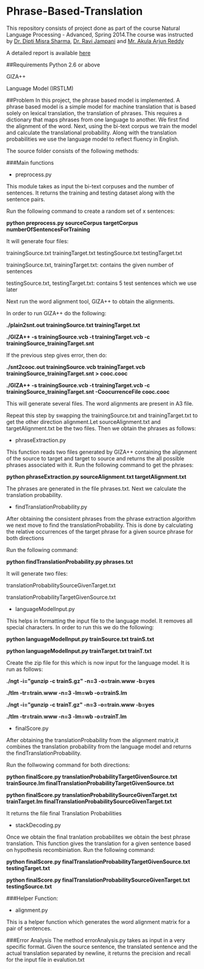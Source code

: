 Phrase-Based-Translation
========================

This repository consists of project done as part of the course Natural Language Processing - Advanced, Spring 2014.The course was instructed by [Dr. Dipti Misra Sharma](http://www.iiit.ac.in/people/faculty/dipti), [Dr. Ravi Jampani](http://www.cise.ufl.edu/~rjampani/index.html) and [Mr. Akula Arjun Reddy](http://web.iiit.ac.in/~arjunreddy.aug08/)


A detailed report is available <a href="https://drive.google.com/file/d/0B87x7EOOS4ztaGhqdW5PblhlX2c/edit?usp=sharing" target="_blank">here</a>

##Requirements
Python 2.6 or above

GIZA++

Language Model (IRSTLM)

##Problem
In this project, the phrase based model is implemented. A phrase based model is a simple model for machine translation that is based solely on lexical translation, the translation of phrases. This requires a dictionary that maps phrases from one language to another. We first find the alignment of the word. Next, using the bi-text corpus we train the model and calculate the translational probability. Along with the translation probabilities we use the language model to reflect fluency in English.


The source folder consists of the following methods:

###Main functions

* preprocess.py

This module takes as input the bi-text corpuses and the number of sentences. It returns the training and testing dataset along with the sentence pairs.

Run the following command to create a random set of x sentences:

**python preprocess.py sourceCorpus targetCorpus numberOfSentencesForTraining**

It will generate four files: 

trainingSource.txt trainingTarget.txt testingSource.txt testingTarget.txt

trainingSource.txt, trainingTarget.txt: contains the given number of sentences

testingSource.txt, testingTarget.txt: contains 5 test sentences which we use later 

Next run the word alignment tool, GIZA++ to obtain the alignments. 

In order to run GIZA++ do the following:

**./plain2snt.out trainingSource.txt  trainingTarget.txt**

**./GIZA++ -s trainingSource.vcb -t trainingTarget.vcb -c trainingSource_trainingTarget.snt**

If the previous step gives error, then do:

**./snt2cooc.out trainingSource.vcb trainingTarget.vcb trainingSource_trainingTarget.snt > cooc.cooc**

**./GIZA++ -s trainingSource.vcb -t trainingTarget.vcb -c trainingSource_trainingTarget.snt -CoocurrenceFile cooc.cooc**

This will generate several files. The word alignments are present in A3 file.

Repeat this step by swapping the trainingSource.txt and trainingTarget.txt to get the other direction alignment.Let sourceAlignment.txt and targetAlignment.txt be the two files. Then we obtain the phrases as follows:

* phraseExtraction.py

This function reads two files generated by GIZA++ containing the alignment of the source to target and target to source and returns the all possible phrases associated with it. Run the following command to get the phrases:

**python phraseExtraction.py sourceAlignment.txt targetAlignment.txt**

The phrases are generated in the file phrases.txt. Next we calculate the translation probability. 

* findTranslationProbability.py

After obtaining the consistent phrases from the phrase extraction algorithm we next move to find the translationProbability. This is done by calculating the relative occurrences of the target phrase for a given source phrase for both directions

Run the following command:

**python findTranslationProbability.py phrases.txt**

It will generate two files:

translationProbabilitySourceGivenTarget.txt

translationProbabilityTargetGivenSource.txt

* languageModelInput.py

This helps in formatting the input file to the language model. It removes all special characters. In order to run this we do the following:

**python languageModelInput.py trainSource.txt trainS.txt**

**python languageModelInput.py trainTarget.txt trainT.txt**

Create the zip file for this which is now input for the language model. It is run as follows:

**./ngt -i="gunzip -c trainS.gz" -n=3 -o=train.www -b=yes**

**./tlm -tr=train.www -n=3 -lm=wb -o=trainS.lm**

**./ngt -i="gunzip -c trainT.gz" -n=3 -o=train.www -b=yes**

**./tlm -tr=train.www -n=3 -lm=wb -o=trainT.lm**

* finalScore.py

After obtaining the translationProbability from the alignment matrix,it combines the translation probability from the language model and returns the findTranslationProbability.

Run the follwowing command for both directions:

**python finalScore.py translationProbabilityTargetGivenSource.txt trainSource.lm 
finalTranslationProbabilityTargetGivenSource.txt**

**python finalScore.py translationProbabilitySourceGivenTarget.txt trainTarget.lm finalTranslationProbabilitySourceGivenTarget.txt**

It returns the file final Translation Probabilities

* stackDecoding.py

Once we obtain the final tranlation probabilites we obtain the best phrase translation. This function gives the translation for a given sentence based on hypothesis recombiniation. Run the following command:

**python finalScore.py finalTranslationProbabilityTargetGivenSource.txt testingTarget.txt**

**python finalScore.py finalTranslationProbabilitySourceGivenTarget.txt testingSource.txt**

###Helper Function:
* alignment.py

This is a helper function which generates the word alignment matrix for a pair of sentences.

###Error Analysis
The method errorAnalysis.py takes as input in a very specific format. Given the source sentence, the translated sentence and the actual translation separated by newline, it returns the precision and recall for the input file in evalution.txt